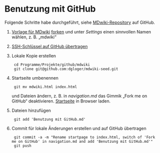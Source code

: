 # Benutzung mit GitHub

Folgende Schritte habe durchgeführt, siehe [MDwiki-Repository](https://github.com/dgloger/mdwiki)  auf GitHub.

1. [Vorlage für MDwiki](https://dynalon.github.io/mdwiki/#!tutorials/github.md) [forken](https://help.github.com/articles/fork-a-repo) und unter _Settings_ einen sinnvollen Namen wählen, z. B. „mdwiki“

2. [SSH-Schlüssel auf GitHub übertragen](https://help.github.com/articles/generating-ssh-keys#step-3-add-your-ssh-key-to-github)

3. Lokale Kopie erstellen
   
        cd Programme/Projekte/github/mdwiki
        git clone git@github.com:dgloger/mdwiki-seed.git
   
4. Startseite umbenennen

        git mv mdwiki.html index.html
   und Dateien ändern, z. B. in _navigation.md_ das Gimmik „Fork me on GitHub“ deaktivieren. [Startseite](index.html) in Browser laden.

5. Dateien hinzufügen

        git add 'Benutzung mit GitHub.md'

6. Commit für lokale Änderungen erstellen und auf GitHub übertragen

        git commit -a -m "Rename startpage to index.html, switch of 'Fork me on GitHub' in navigation.md and add 'Benutzung mit GitHub.md'"
        git push